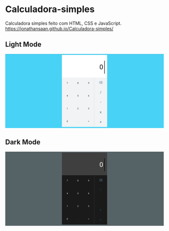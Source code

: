 # Calculadora-simples
Calculadora simples feito com HTML, CSS e JavaScript.
https://jonathansaan.github.io/Calculadora-simples/
## Light Mode
![](https://github.com/JonathanSaan/Calculadora-simples/blob/96e9824849fb7634058d2715f2ad8cf77e57ea49/Screenshot_2022-02-14-11-04-26-1.png)
## Dark Mode
![](https://github.com/JonathanSaan/Calculadora-simples/blob/a1c821494af3d6109511ef5b990bd28437e5d6dc/Screenshot_2022-02-14-11-04-38-1.png)
